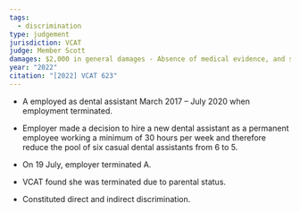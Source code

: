 ```yaml
---
tags:
  - discrimination
type: judgement
jurisdiction: VCAT
judge: Member Scott
damages: $2,000 in general damages - Absence of medical evidence, and so $20,000 “excessive” $10,000 in special damages
year: "2022"
citation: "[2022] VCAT 623"
---
```

- A employed as dental assistant March 2017 – July 2020 when employment terminated. 

- Employer made a decision to hire a new dental assistant as a permanent employee working a minimum of 30 hours per week and therefore reduce the pool of six casual dental assistants from 6 to 5.
- On 19 July, employer terminated A. 

- VCAT found she was terminated due to parental status.
- Constituted direct and indirect discrimination. 

  

